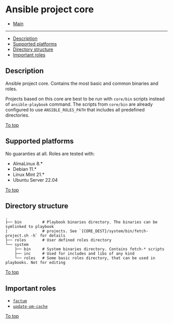 # <a id="top"></a>Ansible project core

* [Main](../readme.md)
---
* [Description](#description)
* [Supported platforms](#supported-platforms)
* [Directory structure](#directory-structure)
* [Important roles](#important-roles)

## Description

Ansible project core. Contains the most basic and common binaries and roles.

Projects based on this core are best to be run with `core/bin` scripts instead of `ansible-playbook` command. The scripts from `core/bin` are already configured to use `ANSIBLE_ROLES_PATH` that includes all predefined directories.

[To top]

## Supported platforms

No guaranties at all. Roles are tested with:

* AlmaLinux 8.*
* Debian 11.*
* Linux Mint 21.*
* Ubuntu Server 22.04

[To top]

## Directory structure

```
.
├── bin         # Playbook binaries directory. The binaries can be symlinked to playbook
|               # projects. See `{CORE_DEST}/system/bin/fetch-project.sh -h` for details
├── roles       # User defined roles directory
└── system
    ├── bin     # System binaries directory. Contains fetch-* scripts
    ├── inc     # Used for includes and libs of any kind
    └── roles   # Some basic roles directory, that can be used in playbooks. Not for editing
```

[To top]

## Important roles

* [`factum`](system/roles/factum/readme.md)
* [`update-pm-cache`](system/roles/update-pm-cache/readme.md)

[To top]

[To top]: #top
